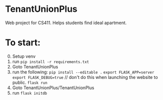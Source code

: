 # TenantUnionPlus
Web project for CS411. Helps students find ideal apartment.

# To start:
0. Setup venv
1. run
    `pip install -r requirements.txt`
2. Goto TenantUnionPlus
3. run the following:
    `pip install --editable .`
    `export FLASK_APP=server`
    `export FLASK_DEBUG=true` // don't do this when launching the website to public.
    `flask run`
4. Goto TenantUnionPlus/TenantUnionPlus
5. run `flask initdb`
